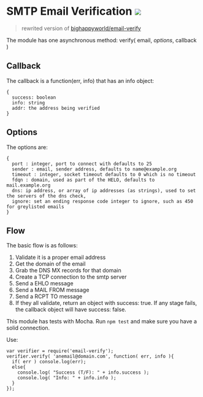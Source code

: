 # SMTP Email Verification [![](https://travis-ci.org/Alex0007/email-verify.svg)](https://travis-ci.org/Alex0007/email-verify)
> rewrited version of  [bighappyworld/email-verify](https://github.com/bighappyworld/email-verify)

The module has one asynchronous method: verify( email, _options_, callback )

## Callback
The callback is a function(err, info) that has an info object:

```
{
  success: boolean
  info: string
  addr: the address being verified
}
```

## Options
The options are:

```
{
  port : integer, port to connect with defaults to 25
  sender : email, sender address, defaults to name@example.org
  timeout : integer, socket timeout defaults to 0 which is no timeout
  fdqn : domain, used as part of the HELO, defaults to mail.example.org
  dns: ip address, or array of ip addresses (as strings), used to set the servers of the dns check,
  ignore: set an ending response code integer to ignore, such as 450 for greylisted emails
}
```

## Flow
The basic flow is as follows:
1. Validate it is a proper email address
2. Get the domain of the email
3. Grab the DNS MX records for that domain
4. Create a TCP connection to the smtp server
5. Send a EHLO message
6. Send a MAIL FROM message
7. Send a RCPT TO message
8. If they all validate, return an object with success: true. If any stage fails, the callback object will have success: false.

This module has tests with Mocha. Run `npm test` and make sure you have a solid connection.

Use:

```
var verifier = require('email-verify');
verifier.verify( 'anemail@domain.com', function( err, info ){
  if( err ) console.log(err);
  else{
    console.log( "Success (T/F): " + info.success );
    console.log( "Info: " + info.info );
  }
});
```
